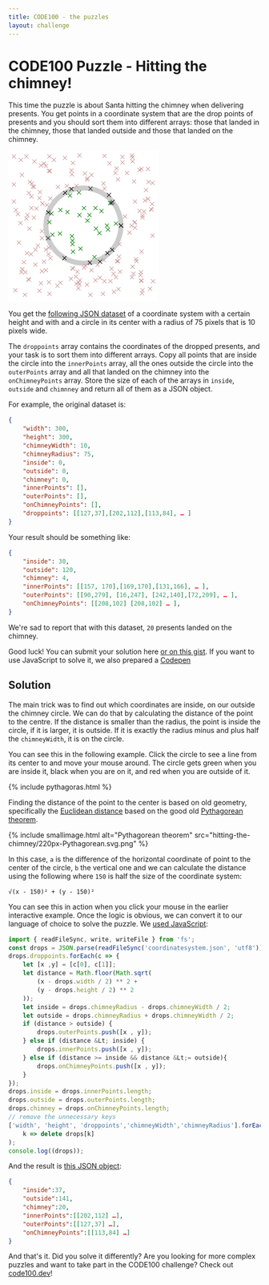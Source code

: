 ```yaml
---
title: CODE100 - the puzzles 
layout: challenge
---
```


# CODE100 Puzzle - Hitting the chimney!

This time the puzzle is about Santa hitting the chimney when delivering presents. You get points in a coordinate system that are the drop points of presents and you should sort them into different arrays: those that landed in the chimney, those that landed outside and those that landed on the chimney.

![Ilustration showing points in the circle as grey, points outside the circle as black and points on the circle as green](targets.png)

You get the [following JSON dataset](coordinatesystem.json) of a coordinate system with a certain height and with and a circle in its center with a radius of 75 pixels that is 10 pixels wide. 

The `droppoints` array contains the coordinates of the dropped presents, and your task is to sort them into different arrays. Copy all points that are inside the circle into the `innerPoints` array, all the ones outside the circle into the `outerPoints` array and all that landed on the chimney into the `onChimneyPoints` array. Store the size of each of the arrays in `inside`, `outside` and `chimnney` and return all of them as a JSON object.

For example, the original dataset is: 

```json
{
    "width": 300,
    "height": 300,
    "chimneyWidth": 10,
    "chimneyRadius": 75,
    "inside": 0,
    "outside": 0,
    "chimney": 0,
    "innerPoints": [],
    "outerPoints": [],
    "onChimneyPoints": [],
    "droppoints": [[127,37],[202,112],[113,84], … ] 
}
```

Your result should be something like: 

```json
{
    "inside": 30,
    "outside": 120,
    "chimney": 4,
    "innerPoints": [[157, 170],[169,170],[131,166], … ],
    "outerPoints": [[90,279], [16,247], [242,140],[72,209], … ],
    "onChimneyPoints": [[208,102] [208,102] … ],
}
```

We're sad to report that with this dataset, `20` presents landed on the chimney. 

Good luck! You can submit your solution here [or on this gist](https://gist.github.com/codepo8/4e5f3efe95f9dc443fba7314e1f680c6). If you want to use JavaScript to solve it, we also prepared a [Codepen](https://codepen.io/codepo8/pen/Rwdbwbg)

<!-- details -->
<!-- summary -->
## Solution
<!-- endsummary -->

The main trick was to find out which coordinates are inside, on our outside the chimney circle. We can do that by calculating the distance of the point to the centre. If the distance is smaller than the radius, the point is inside the circle, if it is larger, it is outside. If it is exactly the radius minus and plus half the `chimneyWidth`, it is on the circle.</p>

You can see this in the following example. Click the circle to see a line from its center to and move your mouse around. The circle gets green when you are inside it, black when you are on it, and red when you are outside of it.

{% include pythagoras.html %}

Finding the distance of the point to the center is based on old geometry, specifically the [Euclidean distance](https://en.wikipedia.org/wiki/Euclidean_distance) based on the good old [Pythagorean theorem](https://en.wikipedia.org/wiki/Pythagorean_theorem).

{% include smallimage.html alt="Pythagorean theorem" src="hitting-the-chimney/220px-Pythagorean.svg.png" %}

In this case, `a` is the difference of the horizontal coordinate of point to the center of the circle, `b` the vertical one and we can calculate the distance using the following where `150` is half the size of the coordinate system:

```
√(x - 150)² + (y - 150)²
```

You can see this in action when you click your mouse in the earlier interactive example. Once the logic is obvious, we can convert it to our language of choice to solve the puzzle. We [used JavaScript](solutions/javascript/presentdrop.js):

```javascript
import { readFileSync, write, writeFile } from 'fs';
const drops = JSON.parse(readFileSync('coordinatesystem.json', 'utf8'));
drops.droppoints.forEach(c => {
    let [x ,y] = [c[0], c[1]];
    let distance = Math.floor(Math.sqrt(
        (x - drops.width / 2) ** 2 + 
        (y - drops.height / 2) ** 2
    ));
    let inside = drops.chimneyRadius - drops.chimneyWidth / 2;
    let outside = drops.chimneyRadius + drops.chimneyWidth / 2;
    if (distance > outside) {
        drops.outerPoints.push([x , y]);
    } else if (distance &Lt; inside) {
        drops.innerPoints.push([x , y]);
    } else if (distance >= inside && distance &Lt;= outside){
        drops.onChimneyPoints.push([x , y]);
    }
});
drops.inside = drops.innerPoints.length;
drops.outside = drops.outerPoints.length;
drops.chimney = drops.onChimneyPoints.length;
// remove the unnecessary keys
['width', 'height', 'droppoints','chimneyWidth','chimneyRadius'].forEach(
    k => delete drops[k]
);    
console.log((drops));
```

And the result is [this JSON object](solutions/javascript/result.json):

```json
{
    "inside":37,
    "outside":141,
    "chimney":20,
    "innerPoints":[[202,112] …],
    "outerPoints":[[127,37] …],
    "onChimneyPoints":[[113,84] …]
}
```

And that's it. Did you solve it differently? Are you looking for more complex puzzles and want to take part in the CODE100 challenge? Check out <a href="https://code100.dev">code100.dev</a>!    

<!-- enddetails -->
